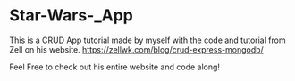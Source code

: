 # Star-Wars-_App
This is a CRUD App tutorial made by myself with the code and tutorial from Zell on his website.
https://zellwk.com/blog/crud-express-mongodb/

Feel Free to check out his entire website and code along!
